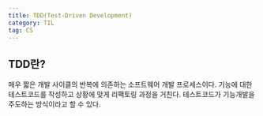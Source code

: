 ```yaml
---
title: TDD(Test-Driven Development)
category: TIL
tag: CS
---
```

## TDD란?
매우 짧은 개발 사이클의 반복에 의존하는 소프트웨어 개발 프로세스이다. 기능에 대한 테스트코드를 작성하고 상황에 맞게 리팩토링 과정을 거친다. 테스트코드가 기능개발을 주도하는 방식이라고 할 수 있다.